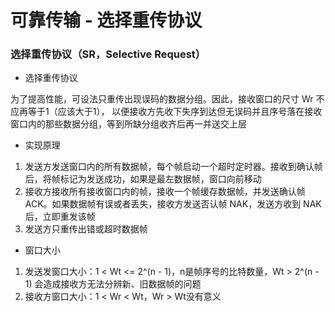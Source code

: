 # 可靠传输 - 选择重传协议


### 选择重传协议（SR，Selective Request）

* 选择重传协议

为了提高性能，可设法只重传出现误码的数据分组。因此，接收窗口的尺寸 Wr 不应再等于1（应该大于1），
以便接收方先收下失序到达但无误码并且序号落在接收窗口内的那些数据分组，等到所缺分组收齐后再一并送交上层


* 实现原理

1. 发送方发送窗口内的所有数据帧，每个帧启动一个超时定时器。接收到确认帧后，将帧标记为发送成功，如果是最左数据帧，窗口向前移动
2. 接收方接收所有接收窗口内的帧，接收一个帧缓存数据帧，并发送确认帧 ACK。如果数据帧有误或者丢失，接收方发送否认帧 NAK，发送方收到 NAK 后，立即重发该帧
3. 发送方只重传出错或超时数据帧


* 窗口大小

1. 发送发窗口大小：1 < Wt <= 2^(n - 1)，n是帧序号的比特数量，Wt > 2^(n - 1) 会造成接收方无法分辨新、旧数据帧的问题
2. 接收方窗口大小：1 < Wr < Wt，Wr > Wt没有意义
